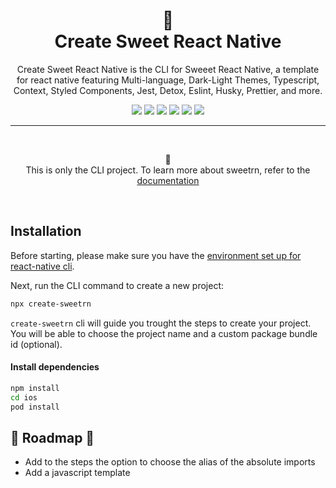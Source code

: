 <h1 align="center">
  🚀
  <br>
  Create Sweet React Native
</h1>
<p align="center">
  Create Sweet React Native is the CLI for Sweeet React Native, a template for react native featuring Multi-language, Dark-Light Themes, Typescript, Context, Styled Components, Jest, Detox, Eslint, Husky, Prettier, and more.
</p>

<div align="center">
  <img src="https://img.shields.io/badge/React_Native-20232A?style=for-the-badge&logo=react&logoColor=61DAFB" />
  <img src="https://img.shields.io/badge/TypeScript-007ACC?style=for-the-badge&logo=typescript&logoColor=white" />
  <img src="https://img.shields.io/badge/styled--components-DB7093?style=for-the-badge&logo=styled-components&logoColor=white" />
  <img src="https://img.shields.io/badge/Jest-C21325?style=for-the-badge&logo=jest&logoColor=white" />
  <img src="https://img.shields.io/badge/eslint-3A33D1?style=for-the-badge&logo=eslint&logoColor=white" />
  <img src="https://img.shields.io/badge/prettier-1A2C34?style=for-the-badge&logo=prettier&logoColor=F7BA3E" />
</div>
<hr>
<br>

<p align="center">
    🚧
    <br>
    This is only the CLI project. To learn more about sweetrn, refer to the <a href="https://github.com/nriccar/sweet-rn">documentation</a>
</p>

<br>
 
## Installation

Before starting, please make sure you have the [environment set up for react-native cli](https://reactnative.dev/docs/environment-setup).

Next, run the CLI command to create a new project:

```sh
npx create-sweetrn
```

`create-sweetrn` cli will guide you trought the steps to create your project. You will be able to choose the project name and a custom package bundle id (optional).

#### Install dependencies

```sh
npm install
cd ios
pod install
```

## 🚧 Roadmap 🚧

- Add to the steps the option to choose the alias of the absolute imports
- Add a javascript template
